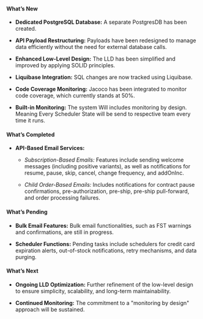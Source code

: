 #### What’s New

- **Dedicated PostgreSQL Database:** A separate PostgresDB has been created.

- **API Payload Restructuring:** Payloads have been redesigned to manage data efficiently without the need for external database calls.
    
- **Enhanced Low-Level Design:** The LLD has been simplified and improved by applying SOLID principles.
    
- **Liquibase Integration:** SQL changes are now tracked using Liquibase.
    
- **Code Coverage Monitoring:** Jacoco has been integrated to monitor code coverage, which currently stands at 50%.
    
- **Built-in Monitoring:** The system Will includes monitoring by design. Meaning Every Scheduler State will be send to respective team every time it runs.
#### What’s Completed

- **API-Based Email Services:**
    
    - _Subscription-Based Emails:_ Features include sending welcome messages (including positive variants), as well as notifications for resume, pause, skip, cancel, change frequency, and addOnInc.
        
    - _Child Order-Based Emails:_ Includes notifications for contract pause confirmations, pre-authorization, pre-ship, pre-ship pull-forward, and order processing failures.
        

#### What’s Pending

- **Bulk Email Features:** Bulk email functionalities, such as FST warnings and confirmations, are still in progress.
    
- **Scheduler Functions:** Pending tasks include schedulers for credit card expiration alerts, out-of-stock notifications, retry mechanisms, and data purging.
    

#### What’s Next

- **Ongoing LLD Optimization:** Further refinement of the low-level design to ensure simplicity, scalability, and long-term maintainability.
    
- **Continued Monitoring:** The commitment to a "monitoring by design" approach will be sustained.